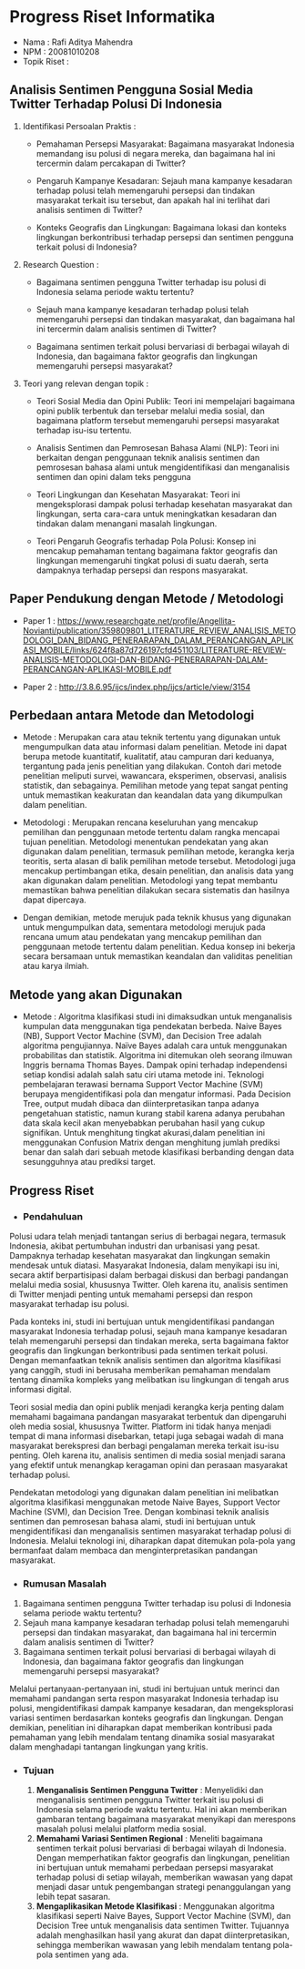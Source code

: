 # Progress Riset Informatika

- Nama : Rafi Aditya Mahendra
- NPM : 20081010208
- Topik Riset :
## Analisis Sentimen Pengguna Sosial Media Twitter Terhadap Polusi Di Indonesia
1. Identifikasi Persoalan Praktis :

    - Pemahaman Persepsi Masyarakat: Bagaimana masyarakat Indonesia memandang isu polusi di negara mereka, dan bagaimana hal ini tercermin dalam percakapan di Twitter?

    - Pengaruh Kampanye Kesadaran: Sejauh mana kampanye kesadaran terhadap polusi telah memengaruhi persepsi dan tindakan masyarakat terkait isu tersebut, dan apakah hal ini terlihat dari analisis sentimen di Twitter?

    - Konteks Geografis dan Lingkungan: Bagaimana lokasi dan konteks lingkungan berkontribusi terhadap persepsi dan sentimen pengguna terkait polusi di Indonesia?

2. Research Question :

    - Bagaimana sentimen pengguna Twitter terhadap isu polusi di Indonesia selama periode waktu tertentu?

    - Sejauh mana kampanye kesadaran terhadap polusi telah memengaruhi persepsi dan tindakan masyarakat, dan bagaimana hal ini tercermin dalam analisis sentimen di Twitter?

    - Bagaimana sentimen terkait polusi bervariasi di berbagai wilayah di Indonesia, dan bagaimana faktor geografis dan lingkungan memengaruhi persepsi masyarakat?

3. Teori yang relevan dengan topik :

    - Teori Sosial Media dan Opini Publik: Teori ini mempelajari bagaimana opini publik terbentuk dan tersebar melalui media sosial, dan bagaimana platform tersebut memengaruhi persepsi masyarakat terhadap isu-isu tertentu.

    - Analisis Sentimen dan Pemrosesan Bahasa Alami (NLP): Teori ini berkaitan dengan penggunaan teknik analisis sentimen dan pemrosesan bahasa alami untuk mengidentifikasi dan menganalisis sentimen dan opini dalam teks pengguna

    - Teori Lingkungan dan Kesehatan Masyarakat: Teori ini mengeksplorasi dampak polusi terhadap kesehatan masyarakat dan lingkungan, serta cara-cara untuk meningkatkan kesadaran dan tindakan dalam menangani masalah lingkungan.

    - Teori Pengaruh Geografis terhadap Pola Polusi: Konsep ini mencakup pemahaman tentang bagaimana faktor geografis dan lingkungan memengaruhi tingkat polusi di suatu daerah, serta dampaknya terhadap persepsi dan respons masyarakat.
## Paper Pendukung dengan Metode / Metodologi
- Paper 1 : https://www.researchgate.net/profile/Angellita-Novianti/publication/359809801_LITERATURE_REVIEW_ANALISIS_METODOLOGI_DAN_BIDANG_PENERARAPAN_DALAM_PERANCANGAN_APLIKASI_MOBILE/links/624f8a87d726197cfd451103/LITERATURE-REVIEW-ANALISIS-METODOLOGI-DAN-BIDANG-PENERARAPAN-DALAM-PERANCANGAN-APLIKASI-MOBILE.pdf

- Paper 2 : http://3.8.6.95/ijcs/index.php/ijcs/article/view/3154

## Perbedaan antara Metode dan Metodologi
- Metode : Merupakan cara atau teknik tertentu yang digunakan untuk mengumpulkan data atau informasi dalam penelitian. Metode ini dapat berupa metode kuantitatif, kualitatif, atau campuran dari keduanya, tergantung pada jenis penelitian yang dilakukan. Contoh dari metode penelitian meliputi survei, wawancara, eksperimen, observasi, analisis statistik, dan sebagainya. Pemilihan metode yang tepat sangat penting untuk memastikan keakuratan dan keandalan data yang dikumpulkan dalam penelitian.

- Metodologi : Merupakan rencana keseluruhan yang mencakup pemilihan dan penggunaan metode tertentu dalam rangka mencapai tujuan penelitian. Metodologi menentukan pendekatan yang akan digunakan dalam penelitian, termasuk pemilihan metode, kerangka kerja teoritis, serta alasan di balik pemilihan metode tersebut. Metodologi juga mencakup pertimbangan etika, desain penelitian, dan analisis data yang akan digunakan dalam penelitian. Metodologi yang tepat membantu memastikan bahwa penelitian dilakukan secara sistematis dan hasilnya dapat dipercaya.

- Dengan demikian, metode merujuk pada teknik khusus yang digunakan untuk mengumpulkan data, sementara metodologi merujuk pada rencana umum atau pendekatan yang mencakup pemilihan dan penggunaan metode tertentu dalam penelitian. Kedua konsep ini bekerja secara bersamaan untuk memastikan keandalan dan validitas penelitian atau karya ilmiah.

## Metode yang akan Digunakan

- Metode : Algoritma klasifikasi studi ini dimaksudkan untuk menganalisis kumpulan data menggunakan tiga pendekatan berbeda. Naive Bayes (NB), Support Vector Machine (SVM), dan Decision Tree adalah algoritma pengujiannya. Naïve Bayes adalah cara untuk menggunakan probabilitas dan statistik. Algoritma ini ditemukan oleh seorang ilmuwan Inggris bernama Thomas Bayes. Dampak opini terhadap independensi setiap kondisi adalah salah satu ciri utama metode ini. Teknologi pembelajaran terawasi bernama Support Vector Machine (SVM) berupaya mengidentifikasi pola dan mengatur informasi. Pada Decision Tree, output mudah dibaca dan diinterpretasikan tanpa adanya pengetahuan statistic, namun kurang stabil karena adanya perubahan data skala kecil akan menyebabkan perubahan hasil yang cukup signifikan. Untuk menghitung tingkat akurasi,dalam penelitian ini menggunakan Confusion Matrix dengan menghitung jumlah prediksi benar dan salah dari sebuah metode klasifikasi berbanding dengan data sesungguhnya atau prediksi target.

## Progress Riset

- ### Pendahuluan

Polusi udara telah menjadi tantangan serius di berbagai negara, termasuk Indonesia, akibat pertumbuhan industri dan urbanisasi yang pesat. Dampaknya terhadap kesehatan masyarakat dan lingkungan semakin mendesak untuk diatasi. Masyarakat Indonesia, dalam menyikapi isu ini, secara aktif berpartisipasi dalam berbagai diskusi dan berbagi pandangan melalui media sosial, khususnya Twitter. Oleh karena itu, analisis sentimen di Twitter menjadi penting untuk memahami persepsi dan respon masyarakat terhadap isu polusi.

Pada konteks ini, studi ini bertujuan untuk mengidentifikasi pandangan masyarakat Indonesia terhadap polusi, sejauh mana kampanye kesadaran telah memengaruhi persepsi dan tindakan mereka, serta bagaimana faktor geografis dan lingkungan berkontribusi pada sentimen terkait polusi. Dengan memanfaatkan teknik analisis sentimen dan algoritma klasifikasi yang canggih, studi ini berusaha memberikan pemahaman mendalam tentang dinamika kompleks yang melibatkan isu lingkungan di tengah arus informasi digital.

Teori sosial media dan opini publik menjadi kerangka kerja penting dalam memahami bagaimana pandangan masyarakat terbentuk dan dipengaruhi oleh media sosial, khususnya Twitter. Platform ini tidak hanya menjadi tempat di mana informasi disebarkan, tetapi juga sebagai wadah di mana masyarakat berekspresi dan berbagi pengalaman mereka terkait isu-isu penting. Oleh karena itu, analisis sentimen di media sosial menjadi sarana yang efektif untuk menangkap keragaman opini dan perasaan masyarakat terhadap polusi.

Pendekatan metodologi yang digunakan dalam penelitian ini melibatkan algoritma klasifikasi menggunakan metode Naive Bayes, Support Vector Machine (SVM), dan Decision Tree. Dengan kombinasi teknik analisis sentimen dan pemrosesan bahasa alami, studi ini bertujuan untuk mengidentifikasi dan menganalisis sentimen masyarakat terhadap polusi di Indonesia. Melalui teknologi ini, diharapkan dapat ditemukan pola-pola yang bermanfaat dalam membaca dan menginterpretasikan pandangan masyarakat.

- ### Rumusan Masalah

 1. Bagaimana sentimen pengguna Twitter terhadap isu polusi di Indonesia selama periode waktu tertentu?
 2. Sejauh mana kampanye kesadaran terhadap polusi telah memengaruhi persepsi dan tindakan masyarakat, dan bagaimana hal ini tercermin dalam analisis sentimen di Twitter?
 3. Bagaimana sentimen terkait polusi bervariasi di berbagai wilayah di Indonesia, dan bagaimana faktor geografis dan lingkungan memengaruhi persepsi masyarakat?

Melalui pertanyaan-pertanyaan ini, studi ini bertujuan untuk merinci dan memahami pandangan serta respon masyarakat Indonesia terhadap isu polusi, mengidentifikasi dampak kampanye kesadaran, dan mengeksplorasi variasi sentimen berdasarkan konteks geografis dan lingkungan. Dengan demikian, penelitian ini diharapkan dapat memberikan kontribusi pada pemahaman yang lebih mendalam tentang dinamika sosial masyarakat dalam menghadapi tantangan lingkungan yang kritis.

- ### Tujuan 

  1. **Menganalisis Sentimen Pengguna Twitter** :
Menyelidiki dan menganalisis sentimen pengguna Twitter terkait isu polusi di Indonesia selama periode waktu tertentu. Hal ini akan memberikan gambaran tentang bagaimana masyarakat menyikapi dan merespons masalah polusi melalui platform media sosial.
  2. **Memahami Variasi Sentimen Regional** :
Meneliti bagaimana sentimen terkait polusi bervariasi di berbagai wilayah di Indonesia. Dengan memperhatikan faktor geografis dan lingkungan, penelitian ini bertujuan untuk memahami perbedaan persepsi masyarakat terhadap polusi di setiap wilayah, memberikan wawasan yang dapat menjadi dasar untuk pengembangan strategi penanggulangan yang lebih tepat sasaran.
  3. **Mengaplikasikan Metode Klasifikasi** :
Menggunakan algoritma klasifikasi seperti Naive Bayes, Support Vector Machine (SVM), dan Decision Tree untuk menganalisis data sentimen Twitter. Tujuannya adalah menghasilkan hasil yang akurat dan dapat diinterpretasikan, sehingga memberikan wawasan yang lebih mendalam tentang pola-pola sentimen yang ada.
